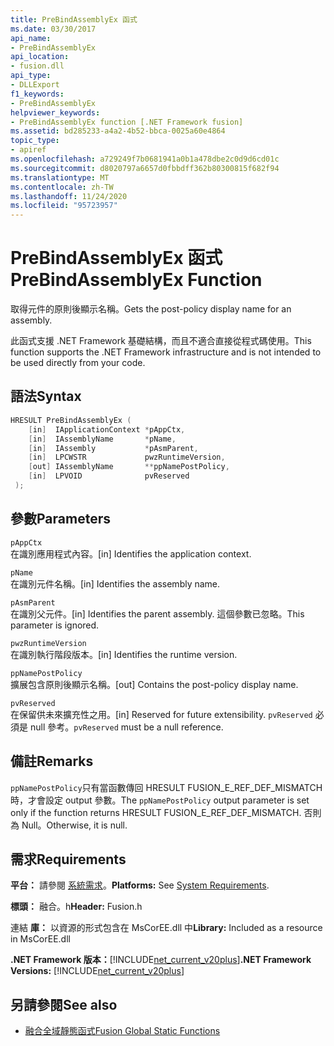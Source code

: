 ```yaml
---
title: PreBindAssemblyEx 函式
ms.date: 03/30/2017
api_name:
- PreBindAssemblyEx
api_location:
- fusion.dll
api_type:
- DLLExport
f1_keywords:
- PreBindAssemblyEx
helpviewer_keywords:
- PreBindAssemblyEx function [.NET Framework fusion]
ms.assetid: bd285233-a4a2-4b52-bbca-0025a60e4864
topic_type:
- apiref
ms.openlocfilehash: a729249f7b0681941a0b1a478dbe2c0d9d6cd01c
ms.sourcegitcommit: d8020797a6657d0fbbdff362b80300815f682f94
ms.translationtype: MT
ms.contentlocale: zh-TW
ms.lasthandoff: 11/24/2020
ms.locfileid: "95723957"
---
```

# <a name="prebindassemblyex-function"></a><span data-ttu-id="6aaa2-102">PreBindAssemblyEx 函式</span><span class="sxs-lookup"><span data-stu-id="6aaa2-102">PreBindAssemblyEx Function</span></span>

<span data-ttu-id="6aaa2-103">取得元件的原則後顯示名稱。</span><span class="sxs-lookup"><span data-stu-id="6aaa2-103">Gets the post-policy display name for an assembly.</span></span>  
  
 <span data-ttu-id="6aaa2-104">此函式支援 .NET Framework 基礎結構，而且不適合直接從程式碼使用。</span><span class="sxs-lookup"><span data-stu-id="6aaa2-104">This function supports the .NET Framework infrastructure and is not intended to be used directly from your code.</span></span>  
  
## <a name="syntax"></a><span data-ttu-id="6aaa2-105">語法</span><span class="sxs-lookup"><span data-stu-id="6aaa2-105">Syntax</span></span>  
  
```cpp  
HRESULT PreBindAssemblyEx (  
    [in]  IApplicationContext *pAppCtx,  
    [in]  IAssemblyName       *pName,  
    [in]  IAssembly           *pAsmParent,  
    [in]  LPCWSTR             pwzRuntimeVersion,  
    [out] IAssemblyName       **ppNamePostPolicy,  
    [in]  LPVOID              pvReserved  
 );  
```  
  
## <a name="parameters"></a><span data-ttu-id="6aaa2-106">參數</span><span class="sxs-lookup"><span data-stu-id="6aaa2-106">Parameters</span></span>  

 `pAppCtx`  
 <span data-ttu-id="6aaa2-107">在識別應用程式內容。</span><span class="sxs-lookup"><span data-stu-id="6aaa2-107">[in] Identifies the application context.</span></span>  
  
 `pName`  
 <span data-ttu-id="6aaa2-108">在識別元件名稱。</span><span class="sxs-lookup"><span data-stu-id="6aaa2-108">[in] Identifies the assembly name.</span></span>  
  
 `pAsmParent`  
 <span data-ttu-id="6aaa2-109">在識別父元件。</span><span class="sxs-lookup"><span data-stu-id="6aaa2-109">[in] Identifies the parent assembly.</span></span> <span data-ttu-id="6aaa2-110">這個參數已忽略。</span><span class="sxs-lookup"><span data-stu-id="6aaa2-110">This parameter is ignored.</span></span>  
  
 `pwzRuntimeVersion`  
 <span data-ttu-id="6aaa2-111">在識別執行階段版本。</span><span class="sxs-lookup"><span data-stu-id="6aaa2-111">[in] Identifies the runtime version.</span></span>  
  
 `ppNamePostPolicy`  
 <span data-ttu-id="6aaa2-112">擴展包含原則後顯示名稱。</span><span class="sxs-lookup"><span data-stu-id="6aaa2-112">[out] Contains the post-policy display name.</span></span>  
  
 `pvReserved`  
 <span data-ttu-id="6aaa2-113">在保留供未來擴充性之用。</span><span class="sxs-lookup"><span data-stu-id="6aaa2-113">[in] Reserved for future extensibility.</span></span> <span data-ttu-id="6aaa2-114">`pvReserved` 必須是 null 參考。</span><span class="sxs-lookup"><span data-stu-id="6aaa2-114">`pvReserved` must be a null reference.</span></span>  
  
## <a name="remarks"></a><span data-ttu-id="6aaa2-115">備註</span><span class="sxs-lookup"><span data-stu-id="6aaa2-115">Remarks</span></span>  

 <span data-ttu-id="6aaa2-116">`ppNamePostPolicy`只有當函數傳回 HRESULT FUSION_E_REF_DEF_MISMATCH 時，才會設定 output 參數。</span><span class="sxs-lookup"><span data-stu-id="6aaa2-116">The `ppNamePostPolicy` output parameter is set only if the function returns HRESULT FUSION_E_REF_DEF_MISMATCH.</span></span> <span data-ttu-id="6aaa2-117">否則為 Null。</span><span class="sxs-lookup"><span data-stu-id="6aaa2-117">Otherwise, it is null.</span></span>  
  
## <a name="requirements"></a><span data-ttu-id="6aaa2-118">需求</span><span class="sxs-lookup"><span data-stu-id="6aaa2-118">Requirements</span></span>  

 <span data-ttu-id="6aaa2-119">**平台：** 請參閱 [系統需求](../../get-started/system-requirements.md)。</span><span class="sxs-lookup"><span data-stu-id="6aaa2-119">**Platforms:** See [System Requirements](../../get-started/system-requirements.md).</span></span>  
  
 <span data-ttu-id="6aaa2-120">**標頭：** 融合。h</span><span class="sxs-lookup"><span data-stu-id="6aaa2-120">**Header:** Fusion.h</span></span>  
  
 <span data-ttu-id="6aaa2-121">連結 **庫：** 以資源的形式包含在 MsCorEE.dll 中</span><span class="sxs-lookup"><span data-stu-id="6aaa2-121">**Library:** Included as a resource in MsCorEE.dll</span></span>  
  
 <span data-ttu-id="6aaa2-122">**.NET Framework 版本：**[!INCLUDE[net_current_v20plus](../../../../includes/net-current-v20plus-md.md)]</span><span class="sxs-lookup"><span data-stu-id="6aaa2-122">**.NET Framework Versions:** [!INCLUDE[net_current_v20plus](../../../../includes/net-current-v20plus-md.md)]</span></span>  
  
## <a name="see-also"></a><span data-ttu-id="6aaa2-123">另請參閱</span><span class="sxs-lookup"><span data-stu-id="6aaa2-123">See also</span></span>

- [<span data-ttu-id="6aaa2-124">融合全域靜態函式</span><span class="sxs-lookup"><span data-stu-id="6aaa2-124">Fusion Global Static Functions</span></span>](fusion-global-static-functions.md)
